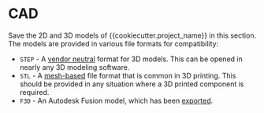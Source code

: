 # CAD

Save the 2D and 3D models of {{cookiecutter.project_name}} in this section.
The models are provided in various file formats for compatibility:

* `STEP` - A [vendor neutral](https://en.wikipedia.org/wiki/ISO_10303-21)
  format for 3D models. This can be opened in nearly any 3D modeling software.
* `STL` - A [mesh-based](https://en.wikipedia.org/wiki/STL_(file_format))
  file format that is common in 3D printing. This should be provided in any
  situation where a 3D printed component is required.
* `F3D` - An Autodesk Fusion model, which has been [exported](https://www.autodesk.com/support/technical/article/caas/sfdcarticles/sfdcarticles/How-to-export-a-design-in-Fusion-360.html).